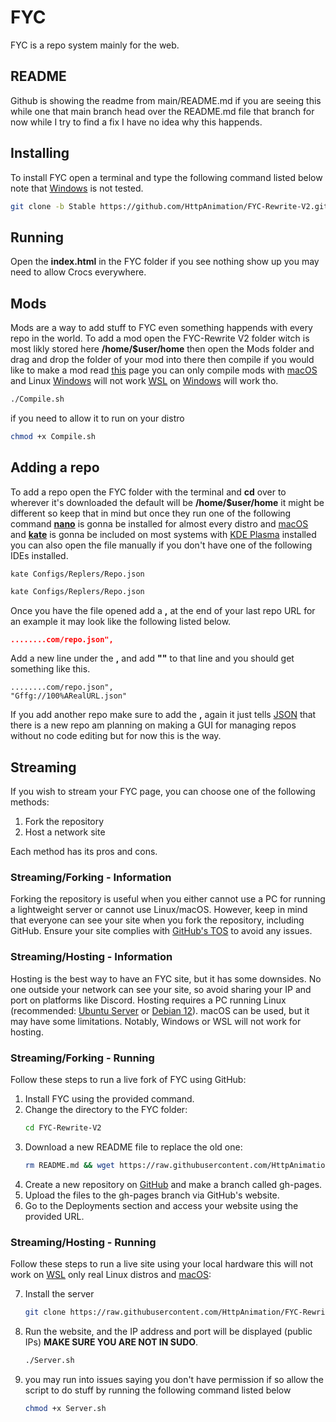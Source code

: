 # FYC
FYC is a repo system mainly for the web.

## README
Github is showing the readme from main/README.md if you are seeing this while one that main branch head over the README.md file that branch for now while I try to find a fix I have no idea why this happends.

## Installing
To install FYC open a terminal and type the following command listed below note that [Windows](https://www.microsoft.com/en-us/windows?r=1) is not tested.
```bash
git clone -b Stable https://github.com/HttpAnimation/FYC-Rewrite-V2.git && echo 'FYC has been installed' && cd FYC-Rewrite-V2
```

## Running
Open the **index.html** in the FYC folder if you see nothing show up you may need to allow Crocs everywhere.

## Mods
Mods are a way to add stuff to FYC even something happends with every repo in the world. To add a mod open the FYC-Rewrite V2 folder witch is most likly stored here **/home/$user/home** then open the Mods folder and drag and drop the folder of your mod into there then compile if you would like to make a mod read [this](https://github.com/HttpAnimation/FYC-Rewrite-V2/blob/Mod-Docs/README.md) page you can only compile mods with [macOS](https://www.apple.com/macos) and Linux [Windows](https://www.microsoft.com/en-us/windows) will not work [WSL](https://learn.microsoft.com/en-us/windows/wsl/install) on [Windows](https://www.microsoft.com/en-us/windows) will work tho.
```bash
./Compile.sh
```
if you need to allow it to run on your distro 
```bash
chmod +x Compile.sh
```

## Adding a repo
To add a repo open the FYC folder with the terminal and **cd** over to wherever it's downloaded the default will be **/home/$user/home** it might be different so keep that in mind but once they run one of the following command **[nano](https://www.nano-editor.org/)** is gonna be installed for almost every distro and [macOS](https://www.apple.com/macos) and **[kate](https://kate-editor.org/)** is gonna be included on most systems with [KDE Plasma](https://kde.org/plasma-desktop/) installed you can also open the file manually if you don't have one of the following IDEs installed.

```
kate Configs/Replers/Repo.json
```
```bash
kate Configs/Replers/Repo.json
```
Once you have the file opened add a **,** at the end of your last repo URL for an example it may look like the following listed below.
```json
........com/repo.json",
```
Add a new line under the **,** and add **""** to that line and you should get something like this.
```
........com/repo.json",
"Gffg://100%ARealURL.json"
```
If you add another repo make sure to add the **,** again it just tells [JSON](https://www.json.org/json-en.html) that there is a new repo am planning on making a GUI for managing repos without no code editing but for now this is the way.


## Streaming

If you wish to stream your FYC page, you can choose one of the following methods:

1) Fork the repository
2) Host a network site

Each method has its pros and cons.

### Streaming/Forking - Information

Forking the repository is useful when you either cannot use a PC for running a lightweight server or cannot use Linux/macOS. However, keep in mind that everyone can see your site when you fork the repository, including GitHub. Ensure your site complies with [GitHub's TOS](https://docs.github.com/en/pages/getting-started-with-github-pages/about-github-pages) to avoid any issues.

### Streaming/Hosting - Information

Hosting is the best way to have an FYC site, but it has some downsides. No one outside your network can see your site, so avoid sharing your IP and port on platforms like Discord. Hosting requires a PC running Linux (recommended: [Ubuntu Server](https://ubuntu.com/download/server) or [Debian 12](https://www.debian.org/)). macOS can be used, but it may have some limitations. Notably, Windows or WSL will not work for hosting.

### Streaming/Forking - Running

Follow these steps to run a live fork of FYC using GitHub:

1) Install FYC using the provided command.
2) Change the directory to the FYC folder:
   ```bash
   cd FYC-Rewrite-V2
   ```
3) Download a new README file to replace the old one:
   ```bash
   rm README.md && wget https://raw.githubusercontent.com/HttpAnimation/FYC-Rewrite-V2/main/Git-Hold/README.md
   ```
4) Create a new repository on [GitHub](https://github.com/new) and make a branch called gh-pages.
5) Upload the files to the gh-pages branch via GitHub's website.
6) Go to the Deployments section and access your website using the provided URL.

### Streaming/Hosting - Running

Follow these steps to run a live site using your local hardware this will not work on [WSL](https://learn.microsoft.com/en-us/windows/wsl/install) only real Linux distros and [macOS](https://www.apple.com/macos):

7) Install the server 
    ```bash
    git clone https://raw.githubusercontent.com/HttpAnimation/FYC-Rewrite-V2/main/Server.sh
    ```
6) Run the website, and the IP address and port will be displayed (public IPs) **MAKE SURE YOU ARE NOT IN SUDO**.
    ```bash
    ./Server.sh
    ```
7) you may run into issues saying you don't have permission if so allow the script to do stuff by running the following command listed below
    ```bash
    chmod +x Server.sh
    ```
